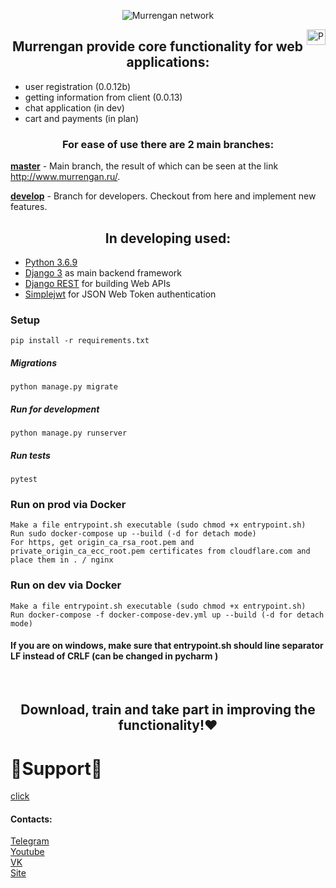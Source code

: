 <p align="center">
<img src="../img/thumbnail.png" align="center" title="Murrengan network"/>
</p>

<a href="../../../../"><img src="../img/russian_federation.png" align="right" height="25" width="30" title="Русский"></a>

<h2 align="center">Murrengan provide core functionality for web applications:</h2>

<ul>
    <li>user registration (0.0.12b)</li>
    <li>getting information from client (0.0.13)</li>
    <li>chat application (in dev)</li>
    <li>cart and payments (in plan)</li>
</ul>

<h3 align="center">For ease of use there are 2 main branches:</h3>

<b>[master](https://github.com/Murrengan/murr_front/tree/master)</b> - Main branch, the result of which can be seen at the link http://www.murrengan.ru/.

<b>[develop](https://github.com/Murrengan/murr_front/tree/develop)</b> - Branch for developers. Checkout from here and implement new features</b>.

<h2 align="center">In developing used:</h2>

* [Python 3.6.9](https://www.python.org/downloads/release/python-369/)
* [Django 3](https://www.djangoproject.com/) as main backend framework
* [Django REST](https://www.django-rest-framework.org/) for building Web APIs
* [Simplejwt](https://github.com/davesque/django-rest-framework-simplejwt) for JSON Web Token authentication

### Setup
```
pip install -r requirements.txt
```
##### Migrations
```
python manage.py migrate
```

##### Run for development
```
python manage.py runserver
```

##### Run tests
```
pytest
```

### Run on prod via Docker
```
Make a file entrypoint.sh executable (sudo chmod +x entrypoint.sh)
Run sudo docker-compose up --build (-d for detach mode)
For https, get origin_ca_rsa_root.pem and private_origin_ca_ecc_root.pem certificates from cloudflare.com and place them in . / nginx
```
### Run on dev via Docker
```
Make a file entrypoint.sh executable (sudo chmod +x entrypoint.sh)
Run docker-compose -f docker-compose-dev.yml up --build (-d for detach mode)
```
#### If you are on windows, make sure that entrypoint.sh should line separator LF instead of CRLF (can be changed in pycharm )
<br/>

<h2 align="center">Download, train and take part in improving the functionality!❤</h2>


# 🌟Support🌟 
[click](http://bit.do/eWnnm)

<h4>Contacts:</h4>

[Telegram](https://tlgg.ru/MurrenganChat)<br/>
[Youtube](https://youtube.com/murrengan/)<br/>
[VK](https://vk.com/murrengan)<br/>
[Site](https://www.murrengan.ru/)
